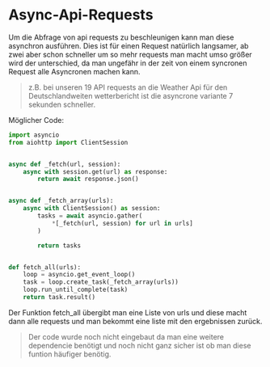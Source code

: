 # Async-Api-Requests

Um die Abfrage von api requests zu beschleunigen 
kann man diese asynchron ausführen. Dies ist für einen Request natürlich langsamer, 
ab zwei aber schon schneller um so mehr requests man macht umso größer wird der unterschied,
da man ungefähr in der zeit von einem syncronen Request alle Asyncronen machen kann.

> z.B. bei unseren 19 API requests an die Weather Api für den Deutschlandweiten wetterbericht 
>ist die asyncrone variante 7 sekunden schneller.

Möglicher Code:

~~~Python
import asyncio
from aiohttp import ClientSession


async def _fetch(url, session):
    async with session.get(url) as response:
        return await response.json()


async def _fetch_array(urls):
    async with ClientSession() as session:
        tasks = await asyncio.gather(
            *[_fetch(url, session) for url in urls]
        )

        return tasks


def fetch_all(urls):
    loop = asyncio.get_event_loop()
    task = loop.create_task(_fetch_array(urls))
    loop.run_until_complete(task)
    return task.result()
~~~

Der Funktion fetch_all übergibt man eine Liste von urls und diese macht dann alle requests und man bekommt eine liste mit den ergebnissen zurück.

> Der code wurde noch nicht eingebaut da man eine weitere dependencie benötigt 
>und noch nicht ganz sicher ist ob man diese funtion häufiger benötig.